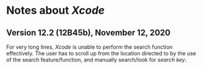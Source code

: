 #	Notes about *Xcode*

##	Version 12.2 (12B45b), November 12, 2020


For very long lines, *Xcode* is unable to perform the search function effectively. The user has to scroll up from the location directed to by the use of the search feature/function, and manually search/look for *search key*. 
